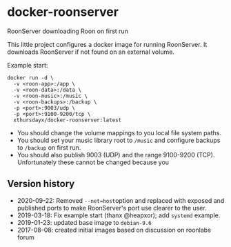 # docker-roonserver
RoonServer downloading Roon on first run

This little project configures a docker image for running RoonServer.
It downloads RoonServer if not found on an external volume.

Example start:

    docker run -d \
      -v <roon-app>:/app \
      -v <roon-data>:/data \
      -v <roon-music>:/music \
      -v <roon-backups>:/backup \
      -p <port>:9003/udp \
      -p <port>:9100-9200/tcp \
      xthursdayx/docker-roonserver:latest
  
  * You should change the volume mappings to you local file system paths.
  * You should set your music library root to `/music` and configure backups to `/backup` on first run.
  * You should also publish 9003 (UDP) and the range 9100-9200 (TCP). Unfortunately these cannot be changed because you
  

## Version history

  * 2020-09-22: Removed `--net=host`option and replaced with exposed and published ports to make RoonServer's port use clearer to the user. 
  * 2019-03-18: Fix example start (thanx @heapxor); add `systemd` example.
  * 2019-01-23: updated base image to `debian-9.6`
  * 2017-08-08: created initial images based on discussion on roonlabs forum

